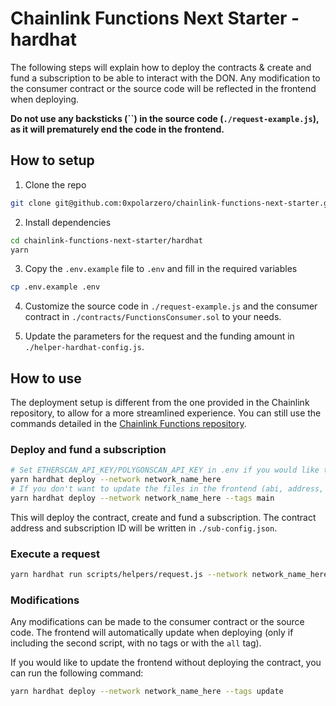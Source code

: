 # Chainlink Functions Next Starter - hardhat

The following steps will explain how to deploy the contracts & create and fund a subscription to be able to interact with the DON. Any modification to the consumer contract or the source code will be reflected in the frontend when deploying.

**Do not use any backsticks (``) in the source code (`./request-example.js`), as it will prematurely end the code in the frontend.**

## How to setup

1. Clone the repo

```bash
git clone git@github.com:0xpolarzero/chainlink-functions-next-starter.git
```

2. Install dependencies

```bash
cd chainlink-functions-next-starter/hardhat
yarn
```

3. Copy the `.env.example` file to `.env` and fill in the required variables

```bash
cp .env.example .env
```

4. Customize the source code in `./request-example.js` and the consumer contract in `./contracts/FunctionsConsumer.sol` to your needs.

5. Update the parameters for the request and the funding amount in `./helper-hardhat-config.js`.

## How to use

The deployment setup is different from the one provided in the Chainlink repository, to allow for a more streamlined experience. You can still use the commands detailed in the [Chainlink Functions repository](https://github.com/smartcontractkit/functions-hardhat-starter-kit).

### Deploy and fund a subscription

```bash
# Set ETHERSCAN_API_KEY/POLYGONSCAN_API_KEY in .env if you would like to verify the contract
yarn hardhat deploy --network network_name_here
# If you don't want to update the files in the frontend (abi, address, subId):
yarn hardhat deploy --network network_name_here --tags main
```

This will deploy the contract, create and fund a subscription. The contract address and subscription ID will be written in `./sub-config.json`.

### Execute a request

```bash
yarn hardhat run scripts/helpers/request.js --network network_name_here
```

### Modifications

Any modifications can be made to the consumer contract or the source code. The frontend will automatically update when deploying (only if including the second script, with no tags or with the `all` tag).

If you would like to update the frontend without deploying the contract, you can run the following command:

```bash
yarn hardhat deploy --network network_name_here --tags update
```
